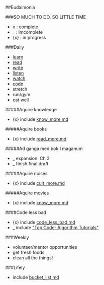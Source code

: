 ##Eudaimonia


###SO MUCH TO DO, SO LITTLE TIME
*  x  : complete
*  _  : imcomplete
* {x} : in progress

###Daily
* [learn](#learn)
* [read](#reading)
* [write](#writing)
* [listen](#listen)
* [watch](#movies)
* [code](#code-less-bad)
* stretch
* run/gym
* eat well

#####Aquire knowledge
<a name="learn"></a>

* {x} include [know_more.md](https://github.com/jclif/eudaimonia/blob/master/current/learn_more.md)

#####Aquire books
<a name="reading"></a>

* {x} include [read_more.md](https://github.com/jclif/eudaimonia/blob/master/current/read_more.md)

#####Ad ganga med bok I maganum
<a name="writing"></a>

* _ expansion: Ch 3
* _ finish final draft

#####Aquire noises
<a name="listen"></a>

* {x} include [cult_more.md](https://github.com/jclif/eudaimonia/blob/master/current/listen_more.md)

#####Aquire movies
<a name="learn"></a>

* {x} include [know_more.md](https://github.com/jclif/eudaimonia/blob/master/current/watch_more.md)

####Code less bad
<a name="code-less-bad"></a>

* {x} include [code_less_bad.md](https://github.com/jclif/eudaimonia/blob/master/code_less_bad.md)
* _ include ["Top Coder Algorithm Tutorials"](http://www.topcoder.com/tc?d1=tutorials&d2=alg_index&module=Static)

###Weekly
* volunteer/mentor opportunities
* get fresh foods
* clean all the things!

###Lifely
* include [bucket_list.md](https://github.com/jclif/eudaimonia/blob/master/current/bucket_list.md)
